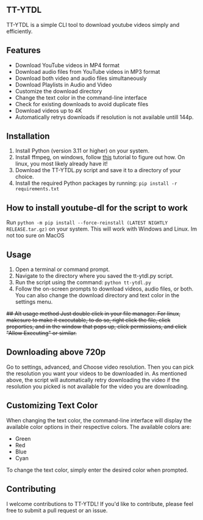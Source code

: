 ## TT-YTDL
 
TT-YTDL is a simple CLI tool to download youtube videos simply and efficiently.
 
## Features 
 
- Download YouTube videos in MP4 format 
- Download audio files from YouTube videos in MP3 format 
- Download both video and audio files simultaneously
- Download Playlists in Audio and Video
- Customize the download directory 
- Change the text color in the command-line interface 
- Check for existing downloads to avoid duplicate files
- Download videos up to 4K
- Automatically retrys downloads if resolution is not available untill 144p.

 
## Installation 
 
1. Install Python (version 3.11 or higher) on your system.
2. Install ffmpeg, on windows, follow [this](https://www.geeksforgeeks.org/how-to-install-ffmpeg-on-windows/#) tutorial to figure out how. On linux, you most likely already have it!
3. Download the TT-YTDL.py  script and save it to a directory of your choice.
4. Install the required Python packages by running:  ```pip install -r requirements.txt```   

## How to install youtube-dl for the script to work
   Run ```python -m pip install --force-reinstall (LATEST NIGHTLY RELEASE.tar.gz)``` on your system. This will work with Windows and Linux. Im not too sure on MacOS

## Usage 
 
1. Open a terminal or command prompt. 
2. Navigate to the directory where you saved the  tt-ytdl.py  script. 
3. Run the script using the command:  ```python tt-ytdl.py```  
4. Follow the on-screen prompts to download videos, audio files, or both. You can also change the download directory and text color in the settings menu. 

~~## Alt usage method
 Just double click in your file manager. For linux, makesure to make it executable, to do so, right click the file, click proporties, and in the window that pops up, click permissions, and click "Allow Executing" or similar.~~

## Downloading above 720p
   Go to settings, advanced, and Choose video resolution. Then you can pick the resolution you want your videos to be downloaded in. As mentioned above, the script will automatically retry downloading the video if the resolution you picked is not available for the video you are downloading.

## Customizing Text Color 
 
When changing the text color, the command-line interface will display the available color options in their respective colors. The available colors are: 
 
- Green 
- Red 
- Blue 
- Cyan 
 
To change the text color, simply enter the desired color when prompted. 
 
## Contributing 
 
I welcome contributions to TT-YTDL! If you'd like to contribute, please feel free to submit a pull request or an issue. 
 

